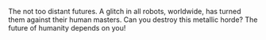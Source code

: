 The not too distant futures. A glitch in all robots, worldwide, has turned them against their human masters. Can you destroy this metallic horde? The future of humanity depends on you!